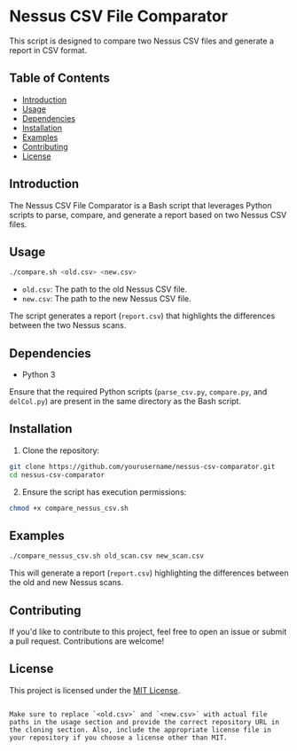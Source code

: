 # Nessus CSV File Comparator

This script is designed to compare two Nessus CSV files and generate a report in CSV format.

## Table of Contents
- [Introduction](#introduction)
- [Usage](#usage)
- [Dependencies](#dependencies)
- [Installation](#installation)
- [Examples](#examples)
- [Contributing](#contributing)
- [License](#license)

## Introduction

The Nessus CSV File Comparator is a Bash script that leverages Python scripts to parse, compare, and generate a report based on two Nessus CSV files.

## Usage

```bash
./compare.sh <old.csv> <new.csv>
```

- `old.csv`: The path to the old Nessus CSV file.
- `new.csv`: The path to the new Nessus CSV file.

The script generates a report (`report.csv`) that highlights the differences between the two Nessus scans.

## Dependencies

- Python 3

Ensure that the required Python scripts (`parse_csv.py`, `compare.py`, and `delCol.py`) are present in the same directory as the Bash script.

## Installation

1. Clone the repository:

```bash
git clone https://github.com/yourusername/nessus-csv-comparator.git
cd nessus-csv-comparator
```

2. Ensure the script has execution permissions:

```bash
chmod +x compare_nessus_csv.sh
```

## Examples

```bash
./compare_nessus_csv.sh old_scan.csv new_scan.csv
```

This will generate a report (`report.csv`) highlighting the differences between the old and new Nessus scans.

## Contributing

If you'd like to contribute to this project, feel free to open an issue or submit a pull request. Contributions are welcome!

## License

This project is licensed under the [MIT License](LICENSE).
```

Make sure to replace `<old.csv>` and `<new.csv>` with actual file paths in the usage section and provide the correct repository URL in the cloning section. Also, include the appropriate license file in your repository if you choose a license other than MIT.
